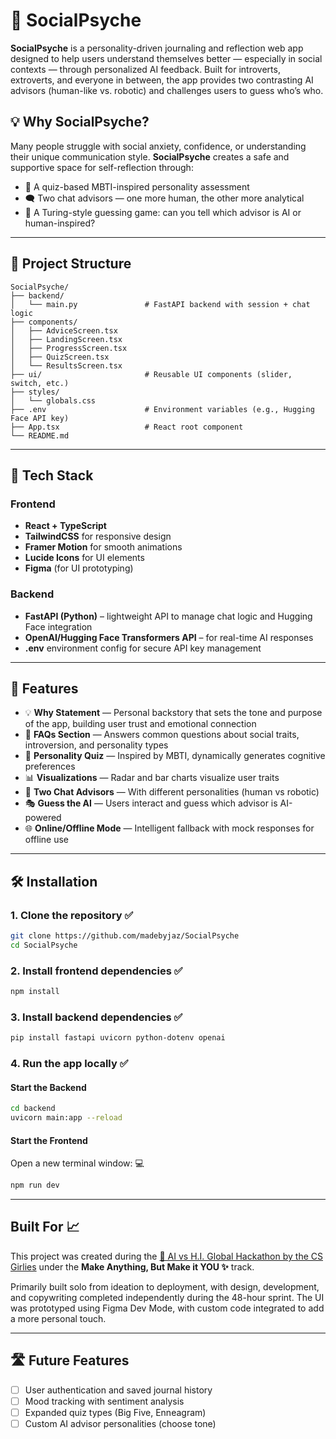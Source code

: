 # 🧠 SocialPsyche

**SocialPsyche** is a personality-driven journaling and reflection web app designed to help users understand themselves better — especially in social contexts — through personalized AI feedback. Built for introverts, extroverts, and everyone in between, the app provides two contrasting AI advisors (human-like vs. robotic) and challenges users to guess who’s who.

## 💡 Why SocialPsyche?

Many people struggle with social anxiety, confidence, or understanding their unique communication style. **SocialPsyche** creates a safe and supportive space for self-reflection through:

- 🧭 A quiz-based MBTI-inspired personality assessment
- 🗨️ Two chat advisors — one more human, the other more analytical
- 🧪 A Turing-style guessing game: can you tell which advisor is AI or human-inspired?

---

## 📁 Project Structure

```
SocialPsyche/
├── backend/
│   └── main.py               # FastAPI backend with session + chat logic
├── components/
│   ├── AdviceScreen.tsx
│   ├── LandingScreen.tsx
│   ├── ProgressScreen.tsx
│   ├── QuizScreen.tsx
│   └── ResultsScreen.tsx
├── ui/                       # Reusable UI components (slider, switch, etc.)
├── styles/
│   └── globals.css
├── .env                      # Environment variables (e.g., Hugging Face API key)
├── App.tsx                   # React root component
└── README.md
```

---

## 🔧 Tech Stack

### Frontend
- **React + TypeScript**
- **TailwindCSS** for responsive design
- **Framer Motion** for smooth animations
- **Lucide Icons** for UI elements
- **Figma** (for UI prototyping)

### Backend
- **FastAPI (Python)** – lightweight API to manage chat logic and Hugging Face integration
- **OpenAI/Hugging Face Transformers API** – for real-time AI responses
- **.env** environment config for secure API key management

---

## 🚀 Features

- 💡 **Why Statement** — Personal backstory that sets the tone and purpose of the app, building user trust and emotional connection
- 💬 **FAQs Section** — Answers common questions about social traits, introversion, and personality types
- 🧠 **Personality Quiz** — Inspired by MBTI, dynamically generates cognitive preferences
- 📊 **Visualizations** — Radar and bar charts visualize user traits
- 🤖 **Two Chat Advisors** — With different personalities (human vs robotic)
- 🎭 **Guess the AI** — Users interact and guess which advisor is AI-powered
- 🌐 **Online/Offline Mode** — Intelligent fallback with mock responses for offline use

---

## 🛠️ Installation

### 1. Clone the repository ✅

```bash
git clone https://github.com/madebyjaz/SocialPsyche
cd SocialPsyche
```

### 2. Install frontend dependencies ✅
```bash
npm install
```

### 3. Install backend dependencies ✅
```bash
pip install fastapi uvicorn python-dotenv openai
```

### 4. Run the app locally ✅

#### Start the Backend
```bash
cd backend
uvicorn main:app --reload
```

#### Start the Frontend 
Open a new terminal window: 💻
```bash
npm run dev
```
---
## Built For 📈
This project was created during the [🧠 AI vs H.I. Global Hackathon by the CS Girlies](hhttps://csgirlies.devpost.com/) under the **Make Anything, But Make it YOU ✨** track.

Primarily built solo from ideation to deployment, with design, development, and copywriting completed independently during the 48-hour sprint. The UI was prototyped using Figma Dev Mode, with custom code integrated to add a more personal touch.

---
## 🛣️ Future Features

- [ ] User authentication and saved journal history  
- [ ] Mood tracking with sentiment analysis  
- [ ] Expanded quiz types (Big Five, Enneagram)  
- [ ] Custom AI advisor personalities (choose tone)  
